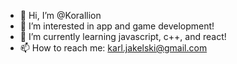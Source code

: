 - 👋 Hi, I’m @Korallion
- 👀 I’m interested in app and game development!
- 🌱 I’m currently learning javascript, c++, and react!
- 📫 How to reach me: karl.jakelski@gmail.com

<!---
Korallion/Korallion is a ✨ special ✨ repository because its `README.md` (this file) appears on your GitHub profile.
You can click the Preview link to take a look at your changes.
--->
